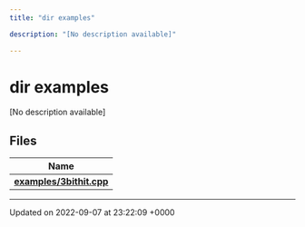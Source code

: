 ```yaml
---
title: "dir examples"

description: "[No description available]"

---
```


# dir examples

[No description available]

## Files

| Name           |
| -------------- |
| **[examples/3bithit.cpp](/documentation/code/files/3bithit_8cpp/#file-3bithitcpp)**  |






-------------------------------

Updated on 2022-09-07 at 23:22:09 +0000
